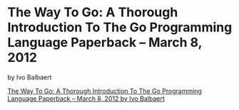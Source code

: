# The Way To Go: A Thorough Introduction To The Go Programming Language Paperback – March 8, 2012
by Ivo Balbaert

[The Way To Go: A Thorough Introduction To The Go Programming Language Paperback – March 8, 2012
by Ivo Balbaert](https://a.co/d/9N2RoWa)
